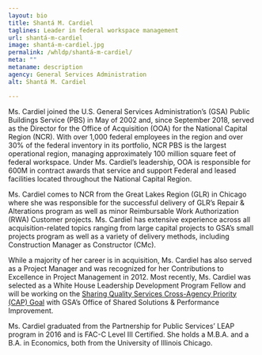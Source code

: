 ```yaml
---
layout: bio
title: Shantá M. Cardiel
taglines: Leader in federal workspace management
url: shantá-m-cardiel
image: shantá-m-cardiel.jpg
permalink: /whldp/shantá-m-cardiel/
meta: ""
metaname: description
agency: General Services Administration
alt: Shantá M. Cardiel

---
```

<p>Ms. Cardiel joined the U.S. General Services Administration&rsquo;s (GSA) Public Buildings Service (PBS) in May of 2002 and, since September 2018, served as the Director for the Office of Acquisition (OOA) for the National Capital Region (NCR). With over 1,000 federal employees in the region and over 30% of the federal inventory in its portfolio, NCR PBS is the largest operational region, managing approximately 100 million square feet of federal workspace. Under Ms. Cardiel&rsquo;s leadership, OOA is responsible for 600M in contract awards that service and support Federal and leased facilities located throughout the National Capital Region.</p>
<p>Ms. Cardiel comes to NCR from the Great Lakes Region (GLR) in Chicago where she was responsible for the successful delivery of GLR&rsquo;s Repair &amp; Alterations program as well as minor Reimbursable Work Authorization (RWA) Customer projects. Ms. Cardiel has extensive experience across all acquisition-related topics ranging from large capital projects to GSA&rsquo;s small projects program as well as a variety of delivery methods, including Construction Manager as Constructor (CMc).&nbsp;</p>
<p>While a majority of her career is in acquisition, Ms. Cardiel has also served as a Project Manager and was recognized for her Contributions to Excellence in Project Management in 2012. Most recently, Ms. Cardiel was selected as a White House Leadership Development Program Fellow and will be working on the <a href="https://www.performance.gov/CAP/sharing-quality-services/">Sharing Quality Services Cross-Agency Priority (CAP) Goal</a> with GSA&rsquo;s Office of Shared Solutions &amp; Performance Improvement.</p>
<p>Ms. Cardiel graduated from the Partnership for Public Services&rsquo; LEAP program in 2016 and is FAC-C Level III Certified. She holds a M.B.A. and a B.A. in Economics, both from the University of Illinois Chicago.</p>